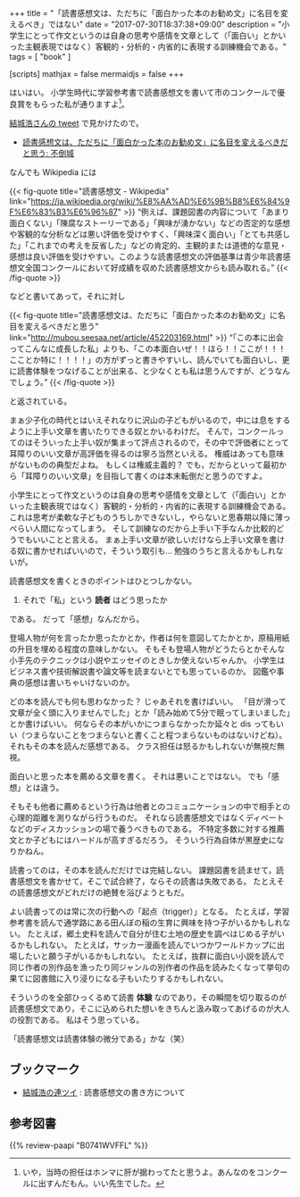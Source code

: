 +++
title = "「読書感想文は、ただちに「面白かった本のお勧め文」に名目を変えるべき」ではない"
date =  "2017-07-30T18:37:38+09:00"
description = "小学生にとって作文というのは自身の思考や感情を文章として（「面白い」とかいった主観表現ではなく）客観的・分析的・内省的に表現する訓練機会である。"
tags = [ "book" ]

[scripts]
  mathjax = false
  mermaidjs = false
+++

はいはい。
小学生時代に学習参考書で読書感想文を書いて市のコンクールで優良賞をもらった私が通りますよ[^js]。

[^js]: いや，当時の担任はホンマに肝が据わってたと思うよ。あんなのをコンクールに出すんだもん。いい先生でした。

[結城浩さんの tweet](https://twitter.com/hyuki/status/891101370698276865) で見かけたので。

- [読書感想文は、ただちに「面白かった本のお勧め文」に名目を変えるべきだと思う: 不倒城](http://mubou.seesaa.net/article/452203169.html)

なんでも Wikipedia には

{{< fig-quote title="読書感想文 - Wikipedia" link="https://ja.wikipedia.org/wiki/%E8%AA%AD%E6%9B%B8%E6%84%9F%E6%83%B3%E6%96%87" >}}
<q>例えば、課題図書の内容について「あまり面白くない」「陳腐なストーリーである」「興味が湧かない」などの否定的な感想や客観的な分析などは悪い評価を受けやすく、「興味深く面白い」「とても共感した」「これまでの考えを反省した」などの肯定的、主観的または道徳的な意見・感想は良い評価を受けやすい。このような読書感想文の評価基準は青少年読書感想文全国コンクールにおいて好成績を収めた読書感想文からも読み取れる。</q>
{{< /fig-quote >}}

などと書いてあって，それに対し

{{< fig-quote title="読書感想文は、ただちに「面白かった本のお勧め文」に名目を変えるべきだと思う" link="http://mubou.seesaa.net/article/452203169.html" >}}
<q>「この本に出会ってこんなに成長した私」よりも、「この本面白いぜ！！ほら！！ここが！！！こことか特に！！！！」の方がずっと書きやすいし、読んでいても面白いし、更に読書体験をつなげることが出来る、と少なくとも私は思うんですが、どうなんでしょう。</q>
{{< /fig-quote >}}

と返されている。

まぁ少子化の時代とはいえそれなりに沢山の子どもがいるので，中には息をするように上手い文章を書いたりできる奴とかいるわけだ。
そんで，コンクールってのはそういった上手い奴が集まって評点されるので，その中で評価者にとって耳障りのいい文章が高評価を得るのは寧ろ当然といえる。
権威はあっても意味がないものの典型だよね。
もしくは権威主義的？ でも，だからといって最初から「耳障りのいい文章」を目指して書くのは本末転倒だと思うのですよ。

小学生にとって作文というのは自身の思考や感情を文章として（「面白い」とかいった主観表現ではなく）客観的・分析的・内省的に表現する訓練機会である。
これは思考が柔軟な子どものうちしかできないし，やらないと思春期以降に薄っぺらい人間になってしまう。
そして訓練なのだから上手い下手なんか比較的どうでもいいことと言える。
まぁ上手い文章が欲しいだけなら上手い文章を書ける奴に書かせればいいので，そういう取引も... 勉強のうちと言えるかもしれないが。

読書感想文を書くときのポイントはひとつしかない。

1. それで「私」という **読者** はどう思ったか

である。
だって「感想」なんだから。

登場人物が何を言ったか思ったかとか，作者は何を意図してたかとか，原稿用紙の升目を埋める程度の意味しかない。
そもそも登場人物がどうたらとかそんな小手先のテクニックは小説やエッセイのときしか使えないぢゃんか。
小学生はビジネス書や技術解説書や論文等を読まないとでも思っているのか。
図鑑や事典の感想は書いちゃいけないのか。

どの本を読んでも何も思わなかった？ じゃあそれを書けばいい。
「目が滑って文章が全く頭に入りませんでした」とか「読み始めて5分で眠ってしまいました」とか書けばいい。
何ならその本がいかにつまらなかったか延々と dis ってもいい（つまらないことをつまらないと書くこと程つまらないものはないけどね）。
それもその本を読んだ感想である。
クラス担任は怒るかもしれないが無視だ無視。

面白いと思った本を薦める文章を書く。
それは悪いことではない。
でも「感想」とは違う。

そもそも他者に薦めるという行為は他者とのコミュニケーションの中で相手との心理的距離を測りながら行うものだ。
それなら読書感想文ではなくディベートなどのディスカッションの場で養うべきものである。
不特定多数に対する推薦文とか子どもにはハードルが高すぎるだろう。
そういう行為自体が黒歴史になりかねん。

読書ってのは，その本を読んだだけでは完結しない。
課題図書を読ませて，読書感想文を書かせて，そこで試合終了，ならその読書は失敗である。
たとえその読書感想文がどれだけの絶賛を浴びようともだ。

よい読書ってのは常に次の行動への「起点（trigger）」となる。
たとえば，学習参考書を読んで通学路にある田んぼの稲の生育に興味を持つ子がいるかもしれない。
たとえば，郷土史料を読んで自分が住む土地の歴史を調べはじめる子がいるかもしれない。
たとえば，サッカー漫画を読んでいつかワールドカップに出場したいと願う子がいるかもしれない。
たとえば，抜群に面白い小説を読んで同じ作者の別作品を漁ったり同ジャンルの別作者の作品を読みたくなって挙句の果てに図書館に入り浸りになる子もいたりするかもしれない。

そういうのを全部ひっくるめて読書 **体験** なのであり，その瞬間を切り取るのが読書感想文であり，そこに込められた想いをきちんと汲み取ってあげるのが大人の役割である。
私はそう思っている。

「読書感想文は読書体験の微分である」かな（笑）

## ブックマーク

- [結城浩の連ツイ](http://rentwi.textfile.org/?891148539807416320) : 読書感想文の書き方について

## 参考図書

{{% review-paapi "B0741WVFFL" %}} <!-- 恋を積分すると愛 -->
